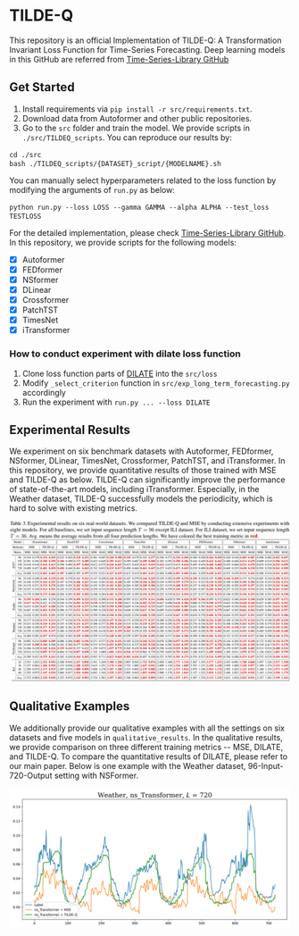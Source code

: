 # TILDE-Q

This repository is an official Implementation of TILDE-Q: A Transformation Invariant Loss Function for Time-Series Forecasting. Deep learning models in this GitHub are referred from [Time-Series-Library GitHub](https://github.com/thuml/Time-Series-Library)

## Get Started

1. Install requirements via `pip install -r src/requirements.txt`.
2. Download data from Autoformer and other public repositories.
3. Go to the `src` folder and train the model. We provide scripts in `./src/TILDEQ_scripts`. You can reproduce our results by:

```
cd ./src
bash ./TILDEQ_scripts/{DATASET}_script/{MODELNAME}.sh
```

You can manually select hyperparameters related to the loss function by modifying the arguments of `run.py` as below:
```
python run.py --loss LOSS --gamma GAMMA --alpha ALPHA --test_loss TESTLOSS
```

For the detailed implementation, please check [Time-Series-Library GitHub](https://github.com/thuml/Time-Series-Library).
In this repository, we provide scripts for the following models:

- [x] Autoformer
- [x] FEDformer
- [x] NSformer
- [x] DLinear
- [x] Crossformer
- [x] PatchTST
- [x] TimesNet
- [x] iTransformer

### How to conduct experiment with dilate loss function

1. Clone loss function parts of [DILATE](https://github.com/vincent-leguen/DILATE) into the `src/loss`
2. Modify `_select_criterion` function in `src/exp_long_term_forecasting.py` accordingly
3. Run the experiment with `run.py ... --loss DILATE`

## Experimental Results
We experiment on six benchmark datasets with Autoformer, FEDformer, NSformer, DLinear, TimesNet, Crossformer, PatchTST, and iTransformer. In this repository, we provide quantitative results of those trained with MSE and TILDE-Q as below.
TILDE-Q can significantly improve the performance of state-of-the-art models, including iTransformer. Especially, in the Weather dataset, TILDE-Q successfully models the periodicity, which is hard to solve with existing metrics.

![alt text](./tables/detailed_experimental_results.JPG)

## Qualitative Examples
We additionally provide our qualitative examples with all the settings on six datasets and five models in `qualitative_results`. In the qualitative results, we provide comparison on three different training metrics -- MSE, DILATE, and TILDE-Q. To compare the quantitative results of DILATE, please refer to our main paper.
Below is one example with the Weather dataset, 96-Input-720-Output setting with NSFormer.

![alt text](./qualitative_results/Weather/ns_Transformer_720.png)


